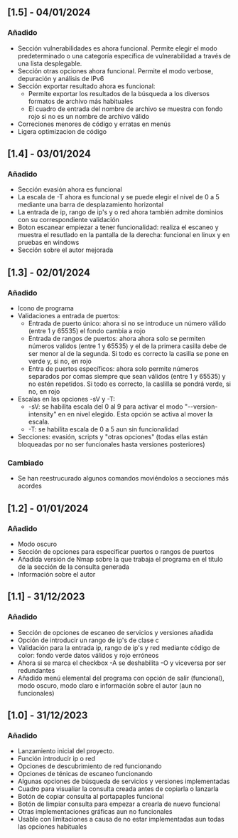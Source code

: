 ## [1.5] - 04/01/2024
### Añadido
- Sección vulnerabilidades es ahora funcional. Permite elegir el modo predeterminado o una categoría específica de vulnerabilidad a través de una lista desplegable.
- Sección otras opciones ahora funcional. Permite el modo verbose, depuración y análisis de IPv6
- Sección exportar resultado ahora es funcional:
    - Permite exportar los resultados de la búsqueda a los diversos formatos de archivo más habituales
    - El cuadro de entrada del nombre de archivo se muestra con fondo rojo si no es un nombre de archivo válido
- Correciones menores de código y erratas en menús
- Ligera optimizacion de código


## [1.4] - 03/01/2024
### Añadido
- Sección evasión ahora es funcional
- La escala de -T ahora es funcional y se puede elegir el nivel de 0 a 5 mediante una barra de desplazamiento horizontal
- La entrada de ip, rango de ip's y o red ahora también admite dominios con su correspondiente validación
- Boton escanear empiezar a tener funcionalidad: realiza el escaneo y muestra el resutlado en la pantalla de la derecha: funcional en linux y en pruebas en windows
- Sección sobre el autor mejorada


## [1.3] - 02/01/2024
### Añadido
- Icono de programa
- Validaciones a entrada de puertos:
    - Entrada de puerto único: ahora si no se introduce un número válido (entre 1 y 65535) el fondo cambia a rojo
    - Entrada de rangos de puertos: ahora ahora solo se permiten números validos (entre 1 y 65535) y el de la primera casilla debe de ser menor al de la segunda. Si todo es correcto la casilla se pone en verde y, si no, en rojo
    - Entra de puertos específicos: ahora solo permite números separados por comas siempre que sean válidos (entre 1 y 65535) y no estén repetidos. Si todo es correcto, la caslilla se pondrá verde, si no, en rojo
- Escalas en las opciones -sV y -T:
    - -sV: se habilita escala del 0 al 9 para activar el modo "--version-intensity" en en nivel elegido. Esta opción se activa al mover la escala.
    - -T: se habilita escala de 0 a 5 aun sin funcionalidad
- Secciones: evasión, scripts y "otras opciones" (todas ellas están bloqueadas por no ser funcionales hasta versiones posteriores)
### Cambiado
- Se han reestrucurado algunos comandos moviéndolos a secciones más acordes


## [1.2] - 01/01/2024
### Añadido
- Modo oscuro
- Sección de opciones para especificar puertos o rangos de puertos
- Añadida versión de Nmap sobre la que trabaja el programa en el título de la sección de la consulta generada
- Información sobre el autor


## [1.1] - 31/12/2023
### Añadido
- Sección de opciones de escaneo de servicios y versiones añadida
- Opción de introducir un rango de ip's de clase c
- Validación para la entrada ip, rango de ip's y red mediante código de color: fondo verde datos válidos y rojo erróneos
- Ahora si se marca el checkbox -A se deshabilita -O y viceversa por ser redundantes
- Añadido menú elemental del programa con opción de salir (funcional), modo oscuro, modo claro e información sobre el autor (aun no funcionales)


## [1.0] - 31/12/2023
### Añadido
- Lanzamiento inicial del proyecto.
- Función introducir ip o red
- Opciones de descubrimiento de red funcionando
- Opciones de ténicas de escaneo funcionando
- Algunas opciones de búsqueda de servicios y versiones implementadas
- Cuadro para visualiar la consulta creada antes de copiarla o lanzarla
- Botón de copiar consulta al portapaples funcional
- Botón de limpiar consulta para empezar a crearla de nuevo funcional
- Otras implementaciones gráficas aun no funcionales
- Usable con limitaciones a causa de no estar implementadas aun todas las opciones habituales